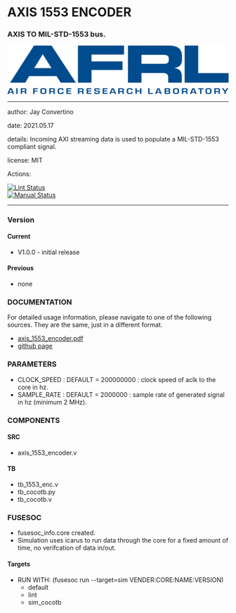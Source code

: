 # AXIS 1553 ENCODER
### AXIS TO MIL-STD-1553 bus.

![image](docs/manual/img/AFRL.png)

---

  author: Jay Convertino   
  
  date: 2021.05.17  
  
  details: Incoming AXI streaming data is used to populate a MIL-STD-1553 compliant signal.   
  
  license: MIT   
  
  Actions:  

  [![Lint Status](../../actions/workflows/lint.yml/badge.svg)](../../actions)  
  [![Manual Status](../../actions/workflows/manual.yml/badge.svg)](../../actions)  
  
---

### Version
#### Current
  - V1.0.0 - initial release

#### Previous
  - none

### DOCUMENTATION
  For detailed usage information, please navigate to one of the following sources. They are the same, just in a different format.

  - [axis_1553_encoder.pdf](docs/manual/axis_1553_encoder.pdf)
  - [github page](https://johnathan-convertino-afrl.github.io/axis_1553_encoder/)

### PARAMETERS

* CLOCK_SPEED : DEFAULT = 200000000 : clock speed of aclk to the core in hz.
* SAMPLE_RATE : DEFAULT = 2000000   : sample rate of generated signal in hz (minimum 2 MHz).

### COMPONENTS
#### SRC

* axis_1553_encoder.v
  
#### TB

* tb_1553_enc.v
* tb_cocotb.py
* tb_cocotb.v
  
### FUSESOC

* fusesoc_info.core created.
* Simulation uses icarus to run data through the core for a fixed amount of time, no verifcation of data in/out.

#### Targets

* RUN WITH: (fusesoc run --target=sim VENDER:CORE:NAME:VERSION)
  - default
  - lint
  - sim_cocotb
